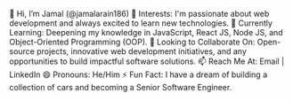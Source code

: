 👋 Hi, I’m Jamal (@jamalarain186)
👀 Interests: I'm passionate about web development and always excited to learn new technologies.
🌱 Currently Learning: Deepening my knowledge in JavaScript, React JS, Node JS, and Object-Oriented Programming (OOP).
💞️ Looking to Collaborate On: Open-source projects, innovative web development initiatives, and any opportunities to build impactful software solutions.
📫 Reach Me At: Email | LinkedIn
😄 Pronouns: He/Him
⚡ Fun Fact: I have a dream of building a collection of cars and becoming a Senior Software Engineer.
<!---
jamalarain186/jamalarain186 is a ✨ special ✨ repository because its `README.md` (this file) appears on your GitHub profile.
You can click the Preview link to take a look at your changes.
--->
